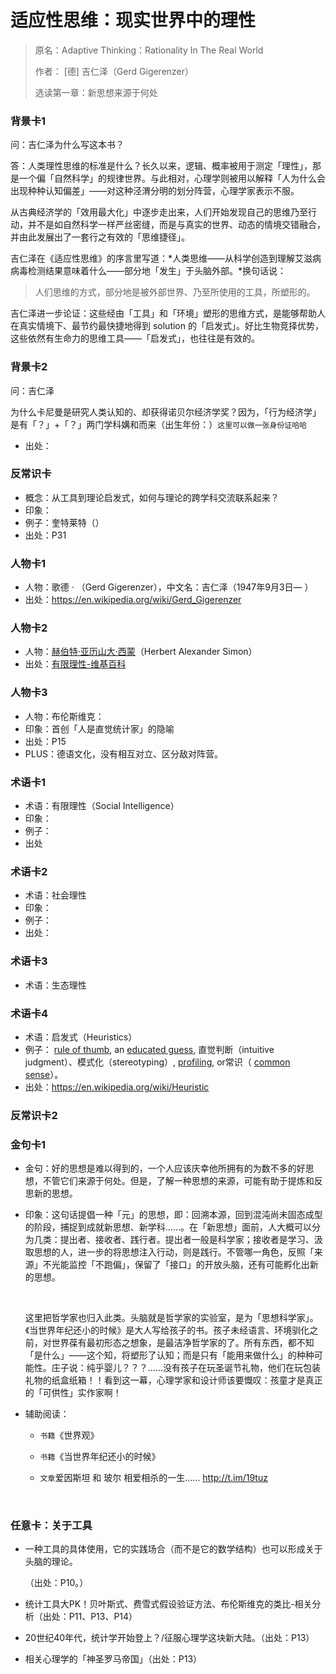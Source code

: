 # 适应性思维：现实世界中的理性

>原名：Adaptive Thinking：Rationality In The Real World
>
>作者： [德] 吉仁泽（Gerd Gigerenzer）
>
>选读第一章：新思想来源于何处



### 背景卡1

问：吉仁泽为什么写这本书？

答：人类理性思维的标准是什么？长久以来，逻辑、概率被用于测定「理性」，那是一个偏「自然科学」的规律世界。与此相对，心理学则被用以解释「人为什么会出现种种认知偏差」——对这种泾渭分明的划分阵营，心理学家表示不服。

从古典经济学的「效用最大化」中逐步走出来，人们开始发现自己的思维乃至行动，并不是如自然科学一样严丝密缝，而是与真实的世界、动态的情境交错融合，并由此发展出了一套行之有效的「思维捷径」。



吉仁泽在《适应性思维》的序言里写道：*人类思维――从科学创造到理解艾滋病病毒检测结果意味着什么――部分地「发生」于头脑外部。*换句话说：

> 人们思维的方式，部分地是被外部世界、乃至所使用的工具，所塑形的。

吉仁泽进一步论证：这些经由「工具」和「环境」塑形的思维方式，是能够帮助人在真实情境下、最节约最快捷地得到 solution 的「启发式」。好比生物竞择优势，这些依然有生命力的思维工具——「启发式」，也往往是有效的。



### 背景卡2

问：吉仁泽

为什么卡尼曼是研究人类认知的、却获得诺贝尔经济学奖？因为，「行为经济学」是有「？」+「？」两门学科媾和而来（出生年份：）`这里可以做一张身份证哈哈`

- 出处：



### 反常识卡

- 概念：从工具到理论启发式，如何与理论的跨学科交流联系起来？
- 印象：
- 例子：奎特莱特（）
- 出处：P31



### 人物卡1

- 人物：歌德 · （Gerd Gigerenzer），中文名：吉仁泽（1947年9月3日— ）
- 出处：https://en.wikipedia.org/wiki/Gerd_Gigerenzer

### 人物卡2

- 人物：[赫伯特·亚历山大·西蒙](https://zh.wikipedia.org/wiki/%E8%B5%AB%E4%BC%AF%E7%89%B9%C2%B7%E4%BA%9A%E5%8E%86%E5%B1%B1%E5%A4%A7%C2%B7%E8%A5%BF%E8%92%99)（Herbert Alexander Simon）
- 出处：[有限理性-维基百科](https://zh.wikipedia.org/wiki/有限理性)

### 人物卡3

- 人物：布伦斯维克：
- 印象：首创「人是直觉统计家」的隐喻
- 出处：P15
- PLUS：德语文化，没有相互对立、区分敌对阵营。

### 术语卡1

- 术语：有限理性（Social Intelligence）
- 印象：
- 例子：
- 出处



### 术语卡2

- 术语：社会理性
- 印象：
- 例子：
- 出处：





### 术语卡3

- 术语：生态理性





### 术语卡4

- 术语：启发式（Heuristics）
- 例子： [rule of thumb](https://en.wikipedia.org/wiki/Rule_of_thumb), an [educated guess](https://en.wikipedia.org/wiki/Ansatz), 直觉判断（intuitive judgment）、模式化（stereotyping）, [profiling](https://en.wikipedia.org/wiki/Profiling_(computer_programming)), or常识（ [common sense](https://en.wikipedia.org/wiki/Common_sense)）。
- 出处：https://en.wikipedia.org/wiki/Heuristic







### 反常识卡2



### 金句卡1

- 金句：好的思想是难以得到的，一个人应该庆幸他所拥有的为数不多的好思想，不管它们来源于何处。但是，了解一种思想的来源，可能有助于提炼和反思新的思想。

- 印象：这句话提倡一种「元」的思想，即：回溯本源，回到混沌尚未固态成型的阶段，捕捉到成就新思想、新学科……。在「新思想」面前，人大概可以分为几类：提出者、接收者、践行者。提出者一般是科学家；接收者是学习、汲取思想的人，进一步的将思想注入行动，则是践行。不管哪一角色，反照「来源」不光能监控「不跑偏」，保留了「接口」的开放头脑，还有可能孵化出新的思想。

  ​

  这里把哲学家也归入此类。头脑就是哲学家的实验室，是为「思想科学家」。《当世界年纪还小的时候》是大人写给孩子的书。孩子未经语言、环境驯化之前，对世界葆有最初形态之想象，是最洁净哲学家的了。所有东西，都不知「是什么」——这个知，将塑形了认知；而是只有「能用来做什么」的种种可能性。庄子说：纯乎婴儿？？？……没有孩子在玩圣诞节礼物，他们在玩包装礼物的纸盒纸箱！！看到这一幕，心理学家和设计师该要慨叹：孩童才是真正的「可供性」实作家啊！



- 辅助阅读：

  - `书籍`《世界观》

  - `书籍`《当世界年纪还小的时候》

  - `文章`爱因斯坦 和 玻尔 相爱相杀的一生…… http://t.im/19tuz

    ​


###  

### 任意卡：关于工具

- 一种工具的具体使用，它的实践场合（而不是它的数学结构）也可以形成关于头脑的理论。

  （出处：P10。）

- 统计工具大PK！贝叶斯式、费雪式假设验证方法、布伦斯维克的类比-相关分析（出处：P11、P13、P14）

- 20世纪40年代，统计学开始登上？/征服心理学这块新大陆。（出处：P13）

- 相关心理学的「神圣罗马帝国」（出处：P13）

